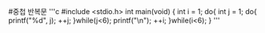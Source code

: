 #중첩 반복문
'''c
#include <stdio.h>
int main(void) {
  int i = 1;
  do{
    int j = 1;
    do{
      printf("%d", j);
      ++j;
    }while(j<6);
    printf("\n");
    ++i;
  }while(i<6);
}
'''
